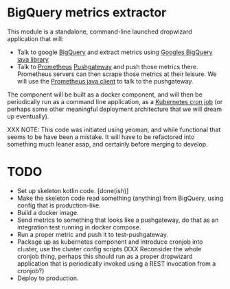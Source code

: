 BigQuery metrics extractor
=======


This module is a standalone, command-line launched dropwizard application
that will:

* Talk to google [BigQuery](https://cloud.google.com/bigquery/) and
  extract metrics using [Googles BigQuery java library](https://cloud.google.com/bigquery/docs/reference/libraries)
* Talk to [Prometheus](https://prometheus.io)
  [Pushgateway](https://github.com/prometheus/pushgateway) and push
  those metrics there.  Prometheus servers can then scrape those
  metrics at their leisure.  We will use the
  [Prometheus java client](https://github.com/prometheus/client_java)
  to talk to the pushgateway.

The component will be built as a docker component, and will then be periodically
run as a command line application, as a
[Kubernetes cron job](https://kubernetes.io/docs/concepts/workloads/controllers/cron-jobs/)
(or perhaps some other meaningful deployment architecture that we will dream up eventually).


XXX NOTE: This code was initiated using yeoman, and while functional that seems to be
have been a mistake.  It will have to be refactored into something much
leaner asap, and certainly before merging to develop.

TODO
===

* Set up skeleton kotlin code. [done(ish)]
* Make the skeleton code read something (anything) from BigQuery, using config
  that is production-like.
* Build a docker image.
* Send metrics to something that looks like a pushgateway, do that as an
  integration test running in docker compose.
* Run a proper metric and push it to test-pushgateway.
* Package up as kubernetes component and introduce cronjob into cluster,
  use the cluster config scripts (XXX Reconsider the whole cronjob thing,
  perhaps this should run as a proper dropwizard application that is
  periodically invoked using a REST invocation from a cronjob?)
* Deploy to production.
